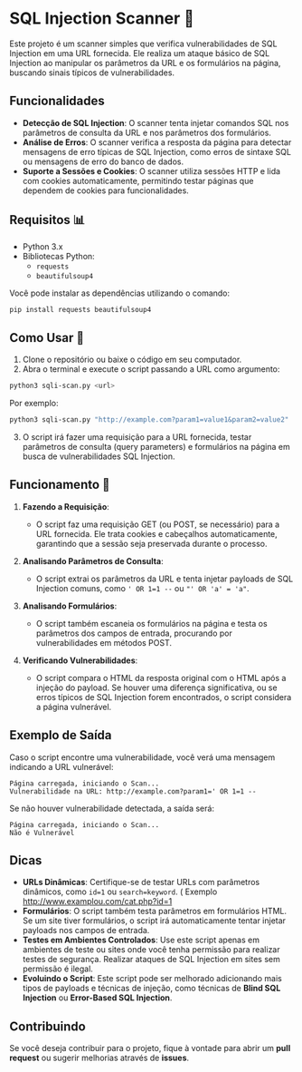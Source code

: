 
# SQL Injection Scanner 💉

Este projeto é um scanner simples que verifica vulnerabilidades de SQL Injection em uma URL fornecida. Ele realiza um ataque básico de SQL Injection ao manipular os parâmetros da URL e os formulários na página, buscando sinais típicos de vulnerabilidades.

## Funcionalidades

- **Detecção de SQL Injection**: O scanner tenta injetar comandos SQL nos parâmetros de consulta da URL e nos parâmetros dos formulários.
- **Análise de Erros**: O scanner verifica a resposta da página para detectar mensagens de erro típicas de SQL Injection, como erros de sintaxe SQL ou mensagens de erro do banco de dados.
- **Suporte a Sessões e Cookies**: O scanner utiliza sessões HTTP e lida com cookies automaticamente, permitindo testar páginas que dependem de cookies para funcionalidades.

## Requisitos 📊

- Python 3.x
- Bibliotecas Python:
  - `requests`
  - `beautifulsoup4`

Você pode instalar as dependências utilizando o comando:

```bash
pip install requests beautifulsoup4
```

## Como Usar 📌

1. Clone o repositório ou baixe o código em seu computador.
2. Abra o terminal e execute o script passando a URL como argumento:

```bash
python3 sqli-scan.py <url>
```

Por exemplo: 

```bash
python3 sqli-scan.py "http://example.com?param1=value1&param2=value2"
```

3. O script irá fazer uma requisição para a URL fornecida, testar parâmetros de consulta (query parameters) e formulários na página em busca de vulnerabilidades SQL Injection.

## Funcionamento 🔗

1. **Fazendo a Requisição**:
   - O script faz uma requisição GET (ou POST, se necessário) para a URL fornecida. Ele trata cookies e cabeçalhos automaticamente, garantindo que a sessão seja preservada durante o processo.

2. **Analisando Parâmetros de Consulta**:
   - O script extrai os parâmetros da URL e tenta injetar payloads de SQL Injection comuns, como `' OR 1=1 --` ou `"' OR 'a' = 'a"`.

3. **Analisando Formulários**:
   - O script também escaneia os formulários na página e testa os parâmetros dos campos de entrada, procurando por vulnerabilidades em métodos POST.

4. **Verificando Vulnerabilidades**:
   - O script compara o HTML da resposta original com o HTML após a injeção do payload. Se houver uma diferença significativa, ou se erros típicos de SQL Injection forem encontrados, o script considera a página vulnerável.

## Exemplo de Saída

Caso o script encontre uma vulnerabilidade, você verá uma mensagem indicando a URL vulnerável:

```
Página carregada, iniciando o Scan...
Vulnerabilidade na URL: http://example.com?param1=' OR 1=1 --
```

Se não houver vulnerabilidade detectada, a saída será:

```
Página carregada, iniciando o Scan...
Não é Vulnerável
```

## Dicas

- **URLs Dinâmicas**: Certifique-se de testar URLs com parâmetros dinâmicos, como `id=1` ou `search=keyword`. ( Exemplo http://www.examplou.com/cat.php?id=1
- **Formulários**: O script também testa parâmetros em formulários HTML. Se um site tiver formulários, o script irá automaticamente tentar injetar payloads nos campos de entrada.
- **Testes em Ambientes Controlados**: Use este script apenas em ambientes de teste ou sites onde você tenha permissão para realizar testes de segurança. Realizar ataques de SQL Injection em sites sem permissão é ilegal.
- **Evoluindo o Script**: Este script pode ser melhorado adicionando mais tipos de payloads e técnicas de injeção, como técnicas de **Blind SQL Injection** ou **Error-Based SQL Injection**.

## Contribuindo

Se você deseja contribuir para o projeto, fique à vontade para abrir um **pull request** ou sugerir melhorias através de **issues**.
